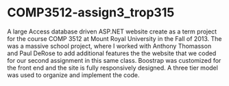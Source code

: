 COMP3512-assign3_trop315
========================

A large Access database driven ASP.NET website create as a term project for the course COMP 3512 at Mount Royal University in the Fall of 2013. The was a massive school project, where I worked with Anthony Thomasson and Paul DeRose to add additional features the the website that we coded for our second assignment in this same class. Boostrap was customized for the front end and the site is fully responsively designed. A three tier model was used to organize and implement the code.
